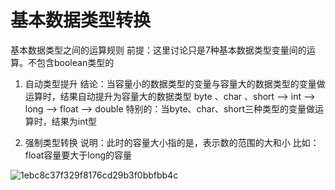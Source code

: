 # 基本数据类型转换

基本数据类型之间的运算规则
前提：这里讨论只是7种基本数据类型变量间的运算。不包含boolean类型的

1. 自动类型提升
结论：当容量小的数据类型的变量与容量大的数据类型的变量做运算时，结果自动提升为容量大的数据类型
byte 、char 、short --> int --> long --> float --> double
特别的：当byte、char、short三种类型的变量做运算时，结果为int型

2. 强制类型转换
说明：此时的容量大小指的是，表示数的范围的大和小
比如：float容量要大于long的容量

![1ebc8c37f329f8176cd29b3f0bbfbb4c](https://twoapes.oss-cn-shenzhen.aliyuncs.com/image/1ebc8c37f329f8176cd29b3f0bbfbb4c.png)
